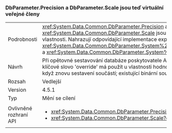 ### <a name="dbparameterprecision-and-dbparameterscale-are-now-public-virtual-members"></a>DbParameter.Precision a DbParameter.Scale jsou teď virtuální veřejné členy

|   |   |
|---|---|
|Podrobnosti|<xref:System.Data.Common.DbParameter.Precision> a <xref:System.Data.Common.DbParameter.Scale> jsou implementovány jako virtuální veřejné vlastnosti. Nahrazují odpovídající implementace explicitního rozhraní <xref:System.Data.Common.DbParameter.System%23Data%23IDbDataParameter%23Precision> a <xref:System.Data.Common.DbParameter.System%23Data%23IDbDataParameter%23Scale>.|
|Návrh|Při opětovné sestavování databáze poskytovatele ADO.NET, bude vyžadovat tyto rozdíly – klíčové slovo 'override' má použít u vlastnosti hodnot Precision a Scale. To je jenom nutné, když znovu sestavení součástí; existující binární soubory budou nadále fungovat.|
|Rozsah|Vedlejší|
|Version|4.5.1|
|Typ|Mění se cílení|
|Ovlivněné rozhraní API|<ul><li><xref:System.Data.Common.DbParameter.Precision?displayProperty=nameWithType></li><li><xref:System.Data.Common.DbParameter.Scale?displayProperty=nameWithType></li></ul>|

